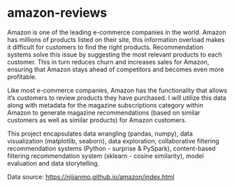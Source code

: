 # amazon-reviews

Amazon is one of the leading e-commerce companies in the world.  Amazon has millions of products listed on their site, this information overload makes it difficult for customers to find the right products.  Recommendation systems solve this issue by suggesting the most relevant products to each customer.  This in turn reduces churn and increases sales for Amazon, ensuring that Amazon stays ahead of competitors and becomes even more profitable. 

Like most e-commerce companies, Amazon has the functionality that allows it’s customers to review products they have purchased. I will utilize this data along with metadata for the magazine subscriptions category within Amazon to generate magazine recommendations (based on similar customers as well as similar products) for Amazon customers. 

This project encapsulates data wrangling (pandas, numpy), data visualization (matplotlib, seaborn), data exploration, collaborative filtering recommendation systems (Python - surprise & PySpark), content-based filtering recommendation system (sklearn - cosine similarity), model evaluation and data storytelling.

Data source: https://nijianmo.github.io/amazon/index.html
